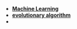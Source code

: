 - **[Machine Learning](../notes/Machine_Learning)**
- **[evolutionary algorithm](../notes/evolutionary_algorithm)**
- 